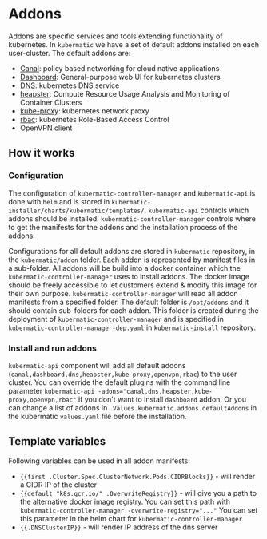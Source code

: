 # Addons

Addons are specific services and tools extending functionality of kubernetes. In `kubermatic` we have a set of default addons installed on each user-cluster. The default addons are:

* [Canal](https://github.com/projectcalico/canal): policy based networking for cloud native applications
* [Dashboard](https://github.com/kubernetes/dashboard): General-purpose web UI for kubernetes clusters
* [DNS](https://github.com/kubernetes/dns): kubernetes DNS service
* [heapster](https://github.com/kubernetes/heapster): Compute Resource Usage Analysis and Monitoring of Container Clusters
* [kube-proxy](https://kubernetes.io/docs/reference/command-line-tools-reference/kube-proxy/): kubernetes network proxy
* [rbac](https://kubernetes.io/docs/reference/access-authn-authz/rbac/): kubernetes Role-Based Access Control
* OpenVPN client

## How it works

### Configuration

The configuration of `kubermatic-controller-manager` and `kubermatic-api` is done with `helm` and is stored in `kubermatic-installer/charts/kubermatic/templates/`. `kubermatic-api` controls which addons should be installed. `kubermatic-controller-manager` controls where to get the manifests for the addons and the installation process of the addons.

Configurations for all default addons are stored in `kubermatic` repository, in the `kubermatic/addon` folder. Each addon is represented by manifest files in a sub-folder. All addons will be build into a docker container which the `kubermatic-controller-manager` uses to install addons. The docker image should be freely accessible to let customers extend & modify this image for their own purpose. `kubermatic-controller-manager` will read all addon manifests from a specified folder. The default folder is `/opt/addons` and it should contain sub-folders for each addon. This folder is created during the deployment of `kubermatic-controller-manager` and is specified in `kubermatic-controller-manager-dep.yaml` in `kubermatic-install` repository.


### Install and run addons

`kubermatic-api` component will add all default addons (`canal,dashboard,dns,heapster,kube-proxy,openvpn,rbac`) to the user cluster. You can override the default plugins with the command line parameter `kubermatic-api -adons="canal,dns,heapster,kube-proxy,openvpn,rbac"` if you don't want to install `dashboard` addon. Or you can change a list of addons in `.Values.kubermatic.addons.defaultAddons` in the kubermatic `values.yaml` file before the installation.

## Template variables

Following variables can be used in all addon manifests:
* `{{first .Cluster.Spec.ClusterNetwork.Pods.CIDRBlocks}}` - will render a CIDR IP of the cluster
* `{{default "k8s.gcr.io/" .OverwriteRegistry}}` - will give you a path to the alternative docker image registry. You can set this path with `kubermatic-controller-manager -overwrite-registry="..."` You can set this parameter in the helm chart for `kubermatic-controller-manager`
* `{{.DNSClusterIP}}` - will render IP address of the dns server
